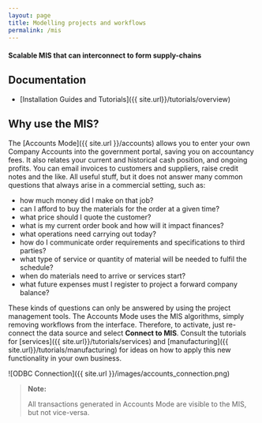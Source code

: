 ```yaml
---
layout: page
title: Modelling projects and workflows
permalink: /mis
---
```


#### Scalable MIS that can interconnect to form supply-chains

## Documentation

- [Installation Guides and Tutorials]({{ site.url}}/tutorials/overview)

## Why use the MIS?

The [Accounts Mode]({{ site.url }}/accounts) allows you to enter your own Company Accounts into the government portal, saving you on accountancy fees. It also relates your current and historical cash position, and ongoing profits. You can email invoices to customers and suppliers, raise credit notes and the like. All useful stuff, but it does not answer many common questions that always arise in a commercial setting, such as:

- how much money did I make on that job?
- can I afford to buy the materials for the order at a given time?
- what price should I quote the customer?
- what is my current order book and how will it impact finances?
- what operations need carrying out today?
- how do I communicate order requirements and specifications to third parties?
- what type of service or quantity of material will be needed to fulfil the schedule?
- when do materials need to arrive or services start?
- what future expenses must I register to project a forward company balance?

These kinds of questions can only be answered by using the project management tools. The Accounts Mode uses the MIS algorithms, simply removing workflows from the interface. Therefore, to activate, just re-connect the data source and select **Connect to MIS**. Consult the tutorials for [services]({{ site.url}}/tutorials/services) and [manufacturing]({{ site.url}}/tutorials/manufacturing) for ideas on how to apply this new functionality in your own business.

![ODBC Connection]({{ site.url }}/images/accounts_connection.png)

> **Note:** 
> 
> All transactions generated in Accounts Mode are visible to the MIS, but not vice-versa.
